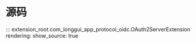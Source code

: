 # 源码

::: extension_root.com_longgui_app_protocol_oidc.OAuth2ServerExtension
    rendering:
        show_source: true